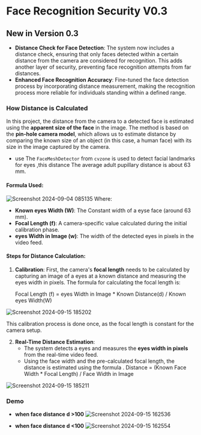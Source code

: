 
# Face Recognition Security V0.3

## New in Version 0.3
- **Distance Check for Face Detection**: 
  The system now includes a distance check, ensuring that only faces detected within a certain distance from the camera are considered for recognition. This adds another layer of security, preventing face recognition attempts from far distances.
- **Enhanced Face Recognition Accuracy**: 
  Fine-tuned the face detection process by incorporating distance measurement, making the recognition process more reliable for individuals standing within a defined range.

### How Distance is Calculated

In this project, the distance from the camera to a detected face is estimated using the **apparent size of the face** in the image. The method is based on the **pin-hole camera model**, which allows us to estimate distance by comparing the known size of an object (in this case, a human face) with its size in the image captured by the camera.
- use The `FaceMeshDetector` from `cvzone` is used to detect facial landmarks for eyes ,this distance The average adult pupillary distance is about 63 mm.

#### Formula Used:
![Screenshot 2024-09-04 085135](https://github.com/user-attachments/assets/d43f0eed-3876-4155-aef0-b8db1259882e)
Where:
- **Known eyes Width (W)**: The Constant width of a eyse face (around 63 mm).
- **Focal Length (f)**: A camera-specific value calculated during the initial calibration phase.
- **eyes Width in Image (w)**: The width of the detected eyes in pixels in the video feed.

#### Steps for Distance Calculation:

1. **Calibration**: First, the camera's **focal length** needs to be calculated by capturing an image of a eyes at a known distance and measuring the eyes width in pixels. The formula for calculating the focal length is:

   
   Focal Length (f) = eyes Width in Image * Known Distance(d) / Known eyes Width(W)
   
![Screenshot 2024-09-15 185202](https://github.com/user-attachments/assets/41dbc431-3a13-4a85-80b1-814e3a441ed5)


   This calibration process is done once, as the focal length is constant for the camera setup.

2. **Real-Time Distance Estimation**:
   - The system detects a eyes and measures the **eyes width in pixels** from the real-time video feed.
   - Using the face width and the pre-calculated focal length, the distance is estimated using the formula .
Distance = (Known Face Width * Focal Length) / Face Width in Image

![Screenshot 2024-09-15 185211](https://github.com/user-attachments/assets/77665124-028e-45b3-aaa4-b973f0a1eb16)


### Demo 
- **when face distance d >100**
![Screenshot 2024-09-15 162536](https://github.com/user-attachments/assets/08a90190-70a5-4421-a214-173a95f1e110)

- **when face distance d <100**
![Screenshot 2024-09-15 162554](https://github.com/user-attachments/assets/801fbf12-568f-45d0-893a-557f72fc15d4)


